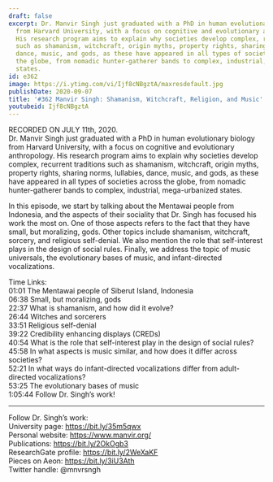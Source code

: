 ```yaml
---
draft: false
excerpt: Dr. Manvir Singh just graduated with a PhD in human evolutionary biology
  from Harvard University, with a focus on cognitive and evolutionary anthropology.
  His research program aims to explain why societies develop complex, recurrent traditions
  such as shamanism, witchcraft, origin myths, property rights, sharing norms, lullabies,
  dance, music, and gods, as these have appeared in all types of societies across
  the globe, from nomadic hunter-gatherer bands to complex, industrial, mega-urbanized
  states.
id: e362
image: https://i.ytimg.com/vi/Ijf8cNBgztA/maxresdefault.jpg
publishDate: 2020-09-07
title: '#362 Manvir Singh: Shamanism, Witchcraft, Religion, and Music'
youtubeid: Ijf8cNBgztA
---
```

RECORDED ON JULY 11th, 2020.  
Dr. Manvir Singh just graduated with a PhD in human evolutionary biology from Harvard University, with a focus on cognitive and evolutionary anthropology. His research program aims to explain why societies develop complex, recurrent traditions such as shamanism, witchcraft, origin myths, property rights, sharing norms, lullabies, dance, music, and gods, as these have appeared in all types of societies across the globe, from nomadic hunter-gatherer bands to complex, industrial, mega-urbanized states.

In this episode, we start by talking about the Mentawai people from Indonesia, and the aspects of their sociality that Dr. Singh has focused his work the most on. One of those aspects refers to the fact that they have small, but moralizing, gods. Other topics include shamanism, witchcraft, sorcery, and religious self-denial. We also mention the role that self-interest plays in the design of social rules. Finally, we address the topic of music universals, the evolutionary bases of music, and infant-directed vocalizations.

Time Links:  
01:01  The Mentawai people of Siberut Island, Indonesia  
06:38  Small, but moralizing, gods  
22:37  What is shamanism, and how did it evolve?  
26:44  Witches and sorcerers  
33:51  Religious self-denial  
39:22  Credibility enhancing displays (CREDs)  
40:54  What is the role that self-interest play in the design of social rules?  
45:58  In what aspects is music similar, and how does it differ across societies?  
52:21  In what ways do infant-directed vocalizations differ from adult-directed vocalizations?  
53:25  The evolutionary bases of music  
1:05:44  Follow Dr. Singh’s work!

---

Follow Dr. Singh’s work:  
University page: https://bit.ly/35m5qwx  
Personal website: https://www.manvir.org/  
Publications: https://bit.ly/2OkOgb3  
ResearchGate profile: https://bit.ly/2WeXaKF  
Pieces on Aeon: https://bit.ly/3iU3Ath  
Twitter handle: @mnvrsngh
